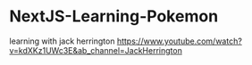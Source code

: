 # NextJS-Learning-Pokemon

learning with jack herrington
https://www.youtube.com/watch?v=kdXKz1UWc3E&ab_channel=JackHerrington
